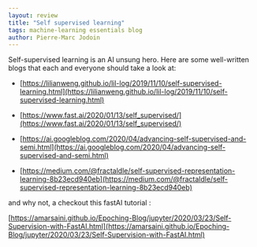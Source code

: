 ```yaml
---
layout: review
title: "Self supervised learning"
tags: machine-learning essentials blog
author: Pierre-Marc Jodoin
---
```


Self-supervised learning is an AI unsung hero.  Here are some well-written blogs that each and everyone should take a look at:

* [https://lilianweng.github.io/lil-log/2019/11/10/self-supervised-learning.html](https://lilianweng.github.io/lil-log/2019/11/10/self-supervised-learning.html)

* [https://www.fast.ai/2020/01/13/self_supervised/](https://www.fast.ai/2020/01/13/self_supervised/)

* [https://ai.googleblog.com/2020/04/advancing-self-supervised-and-semi.html](https://ai.googleblog.com/2020/04/advancing-self-supervised-and-semi.html)

* [https://medium.com/@fractaldle/self-supervised-representation-learning-8b23ecd940eb](https://medium.com/@fractaldle/self-supervised-representation-learning-8b23ecd940eb)

and why not, a checkout this fastAI tutorial :

[https://amarsaini.github.io/Epoching-Blog/jupyter/2020/03/23/Self-Supervision-with-FastAI.html](https://amarsaini.github.io/Epoching-Blog/jupyter/2020/03/23/Self-Supervision-with-FastAI.html)
